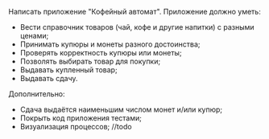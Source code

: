 Написать приложение "Кофейный автомат". Приложение должно уметь:
- Вести справочник товаров (чай, кофе и другие напитки) с разными ценами;
- Принимать купюры и монеты разного достоинства;
- Проверять корректность купюры или монеты;
- Позволять выбирать товар для покупки;
- Выдавать купленный товар;
- Выдавать сдачу.  

Дополнительно:  
- Сдача выдаётся наименьшим числом монет и/или купюр;
- Покрыть код приложения тестами;
- Визуализация процессов; //todo
